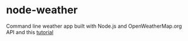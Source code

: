 # node-weather

Command line weather app built with Node.js and OpenWeatherMap.org API and this [tutorial](https://codeburst.io/build-a-simple-weather-app-with-node-js-in-just-16-lines-of-code-32261690901d)
